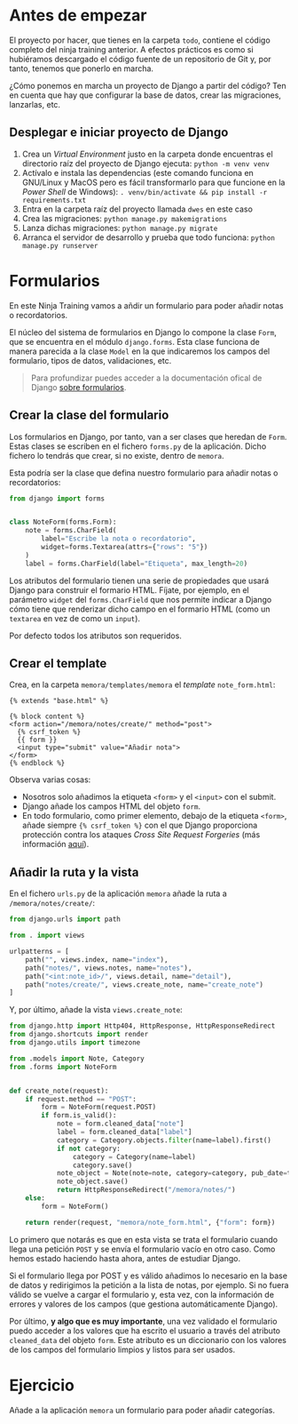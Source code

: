 # Antes de empezar
El proyecto por hacer, que tienes en la carpeta `todo`, contiene el código completo del ninja training anterior. A efectos prácticos es como si hubiéramos descargado el código fuente de un repositorio de Git y, por tanto, tenemos que ponerlo en marcha.

¿Cómo ponemos en marcha un proyecto de Django a partir del código? Ten en cuenta que hay que configurar la base de datos, crear las migraciones, lanzarlas, etc.

## Desplegar e iniciar proyecto de Django
1. Crea un *Virtual Environment* justo en la carpeta donde encuentras el directorio raíz del proyecto de Django ejecuta: `python -m venv venv`
2. Actívalo e instala las dependencias (este comando funciona en GNU/Linux y MacOS pero es fácil transformarlo para que funcione en la *Power Shell* de Windows): `. venv/bin/activate && pip install -r requirements.txt`
3. Entra en la carpeta raíz del proyecto llamada `dwes` en este caso
3. Crea las migraciones: `python manage.py makemigrations`
4. Lanza dichas migraciones: `python manage.py migrate`
5. Arranca el servidor de desarrollo y prueba que todo funciona: `python manage.py runserver`

# Formularios 
En este Ninja Training vamos a añdir un formulario para poder añadir notas o recordatorios.

El núcleo del sistema de formularios en Django lo compone la clase `Form`, que se encuentra en el módulo `django.forms`. Esta clase funciona de manera parecida a la clase `Model` en la que indicaremos los campos del formulario, tipos de datos, validaciones, etc.

> Para profundizar puedes acceder a la documentación ofical de Django [sobre formularios](https://docs.djangoproject.com/en/5.0/topics/forms/).

## Crear la clase del formulario
Los formularios en Django, por tanto, van a ser clases que heredan de `Form`. Estas clases se escriben en el fichero `forms.py` de la aplicación. Dicho fichero lo tendrás que crear, si no existe, dentro de `memora`.

Esta podría ser la clase que defina nuestro formulario para añadir notas o recordatorios:

```python
from django import forms


class NoteForm(forms.Form):
    note = forms.CharField(
        label="Escribe la nota o recordatorio",
        widget=forms.Textarea(attrs={"rows": "5"})
    )
    label = forms.CharField(label="Etiqueta", max_length=20)
```

Los atributos del formulario tienen una serie de propiedades que usará Django para construir el formario HTML. Fíjate, por ejemplo, en el parámetro `widget` del `forms.CharField` que nos permite indicar a Django cómo tiene que renderizar dicho campo en el formario HTML (como un `textarea` en vez de como un `input`).

Por defecto todos los atributos son requeridos.

## Crear el template
Crea, en la carpeta `memora/templates/memora` el *template* `note_form.html`:

```html+django
{% extends "base.html" %}

{% block content %}
<form action="/memora/notes/create/" method="post">
  {% csrf_token %}
  {{ form }}
  <input type="submit" value="Añadir nota">
</form>
{% endblock %}
```

Observa varias cosas:

- Nosotros solo añadimos la etiqueta `<form>` y el `<input>` con el submit.
- Django añade los campos HTML del objeto `form`.
- En todo formulario, como primer elemento, debajo de la etiqueta `<form>`, añade siempre `{% csrf_token %}` con el que Django proporciona protección contra los ataques *Cross Site Request Forgeries* (más información [aquí](https://owasp.org/www-community/attacks/csrf#overview)).

## Añadir la ruta y la vista
En el fichero `urls.py` de la aplicación `memora` añade la ruta a `/memora/notes/create/`:

```python
from django.urls import path

from . import views

urlpatterns = [
    path("", views.index, name="index"),
    path("notes/", views.notes, name="notes"),
    path("<int:note_id>/", views.detail, name="detail"),
    path("notes/create/", views.create_note, name="create_note")
]
```

Y, por último, añade la vista `views.create_note`:

```python
from django.http import Http404, HttpResponse, HttpResponseRedirect
from django.shortcuts import render
from django.utils import timezone

from .models import Note, Category
from .forms import NoteForm


def create_note(request):
    if request.method == "POST":
        form = NoteForm(request.POST)
        if form.is_valid():
            note = form.cleaned_data["note"]
            label = form.cleaned_data["label"]
            category = Category.objects.filter(name=label).first()
            if not category:
                category = Category(name=label)
                category.save()
            note_object = Note(note=note, category=category, pub_date=timezone.now())
            note_object.save()
            return HttpResponseRedirect("/memora/notes/")
    else:
        form = NoteForm()

    return render(request, "memora/note_form.html", {"form": form})
```

Lo primero que notarás es que en esta vista se trata el formulario cuando llega una petición `POST` y se envía el formulario vacío en otro caso. Como hemos estado haciendo hasta ahora, antes de estudiar Django.

Si el formulario llega por POST y es válido añadimos lo necesario en la base de datos y redirigimos la petición a la lista de notas, por ejemplo. Si no fuera válido se vuelve a cargar el formulario y, esta vez, con la información de errores y valores de los campos (que gestiona automáticamente Django).

Por último, **y algo que es muy importante**, una vez validado el formulario puedo acceder a los valores que ha escrito el usuario a través del atributo `cleaned_data` del objeto `form`. Este atributo es un diccionario con los valores de los campos del formulario limpios y listos para ser usados.

# Ejercicio
Añade a la aplicación `memora` un formulario para poder añadir categorías.
